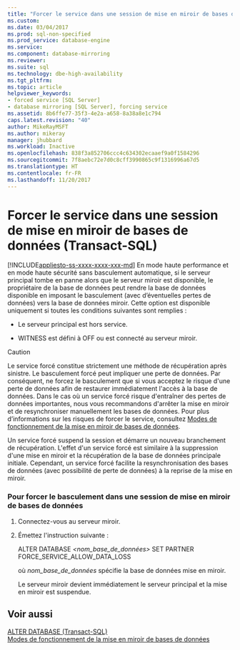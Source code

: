 ```yaml
---
title: "Forcer le service dans une session de mise en miroir de bases de données (Transact-SQL) | Microsoft Docs"
ms.custom: 
ms.date: 03/04/2017
ms.prod: sql-non-specified
ms.prod_service: database-engine
ms.service: 
ms.component: database-mirroring
ms.reviewer: 
ms.suite: sql
ms.technology: dbe-high-availability
ms.tgt_pltfrm: 
ms.topic: article
helpviewer_keywords:
- forced service [SQL Server]
- database mirroring [SQL Server], forcing service
ms.assetid: 8b6ffe77-35f3-4e2a-a658-8a38a8e1c794
caps.latest.revision: "40"
author: MikeRayMSFT
ms.author: mikeray
manager: jhubbard
ms.workload: Inactive
ms.openlocfilehash: 838f3a852706ccc4c634302ecaaef9a0f1584296
ms.sourcegitcommit: 7f8aebc72e7d0c8cff3990865c9f1316996a67d5
ms.translationtype: HT
ms.contentlocale: fr-FR
ms.lasthandoff: 11/20/2017
---
```

# <a name="force-service-in-a-database-mirroring-session-transact-sql"></a>Forcer le service dans une session de mise en miroir de bases de données (Transact-SQL)
[!INCLUDE[appliesto-ss-xxxx-xxxx-xxx-md](../../includes/appliesto-ss-xxxx-xxxx-xxx-md.md)] En mode haute performance et en mode haute sécurité sans basculement automatique, si le serveur principal tombe en panne alors que le serveur miroir est disponible, le propriétaire de la base de données peut rendre la base de données disponible en imposant le basculement (avec d’éventuelles pertes de données) vers la base de données miroir. Cette option est disponible uniquement si toutes les conditions suivantes sont remplies :  
  
-   Le serveur principal est hors service.  
  
-   WITNESS est défini à OFF ou est connecté au serveur miroir.  
  
> [!CAUTION]  
>  Le service forcé constitue strictement une méthode de récupération après sinistre. Le basculement forcé peut impliquer une perte de données. Par conséquent, ne forcez le basculement que si vous acceptez le risque d'une perte de données afin de restaurer immédiatement l'accès à la base de données. Dans le cas où un service forcé risque d'entraîner des pertes de données importantes, nous vous recommandons d'arrêter la mise en miroir et de resynchroniser manuellement les bases de données. Pour plus d’informations sur les risques de forcer le service, consultez [Modes de fonctionnement de la mise en miroir de bases de données](../../database-engine/database-mirroring/database-mirroring-operating-modes.md).  
  
 Un service forcé suspend la session et démarre un nouveau branchement de récupération. L'effet d'un service forcé est similaire à la suppression d'une mise en miroir et la récupération de la base de données principale initiale. Cependant, un service forcé facilite la resynchronisation des bases de données (avec possibilité de perte de données) à la reprise de la mise en miroir.  
  
### <a name="to-force-service-in-a-database-mirroring-session"></a>Pour forcer le basculement dans une session de mise en miroir de bases de données  
  
1.  Connectez-vous au serveur miroir.  
  
2.  Émettez l'instruction suivante :  
  
     ALTER DATABASE *<nom_base_de_données>* SET PARTNER FORCE_SERVICE_ALLOW_DATA_LOSS  
  
     où *nom_base_de_données* spécifie la base de données mise en miroir.  
  
     Le serveur miroir devient immédiatement le serveur principal et la mise en miroir est suspendue.  
  
## <a name="see-also"></a>Voir aussi  
 [ALTER DATABASE &#40;Transact-SQL&#41;](../../t-sql/statements/alter-database-transact-sql.md)   
 [Modes de fonctionnement de la mise en miroir de bases de données](../../database-engine/database-mirroring/database-mirroring-operating-modes.md)  
  
  
